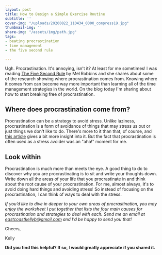 ```yaml
---
layout: post
title: How to Design a Simple Exercise Routine
subtitle: ''
cover-img: "/uploads/20200822_110434_0000_compress19.jpg"
thumbnail-img: ''
share-img: "/assets/img/path.jpg"
tags:
- beating procrastination
- time management
- the five second rule

---
```

Ugh. Procrastination. It's annoying, isn't it? At least for me sometimes! I was reading [The Five Second Rule](https://amzn.to/3iXKRwR) by Mel Robbins and she shares about some of the research showing where procrastination comes from. Knowing where it comes from can become way more important than learning all of the time management strategies in the world. On the blog today I'm sharing about how to start breaking free of procrastination.

## Where does procrastination come from?

Procrastination can be a strategy to avoid stress. Unlike laziness, procrastination is a form of avoidance of things that may stress us out or just things we don't like to do. There's more to it than that, of course, and [this article](https://www.nytimes.com/2019/03/25/smarter-living/why-you-procrastinate-it-has-nothing-to-do-with-self-control.html) gives a bit more insight into it. But the fact that procrastination is often used as a stress avoider was an "aha!" moment for me.

## Look within

Procrastination is much more than meets the eye. A good thing to do to discover why you are procrastinating is to sit and write your thoughts down. Write down all the areas of your life that you procrastinate in and think about the root cause of your procrastination. For me, almost always, it's to avoid doing hard things and avoiding stress! So instead of focusing on the procrastination, I can think of ways to deal with the stress.

_If you’d like to dive in deeper to your own areas of procrastination, you may enjoy the worksheet I put together that lists the four main causes for procrastination and strategies to deal with each. Send me an email at_ [_eastcoastkellyb@gmail.com_](mailto:eastcoastkellyb@gmail.com) _and I'd be happy to send you that!_

Cheers,

Kelly

**Did you find this helpful? If so, I would greatly appreciate if you shared it.**